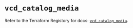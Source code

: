 # `vcd_catalog_media`

Refer to the Terraform Registory for docs: [`vcd_catalog_media`](https://registry.terraform.io/providers/vmware/vcd/3.10.0/docs/resources/catalog_media).
